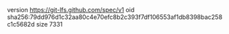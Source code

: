 version https://git-lfs.github.com/spec/v1
oid sha256:79dd976d1c32aa80c4e70efc8b2c393f7df106553af1db8398bac258c1c5682d
size 7331
